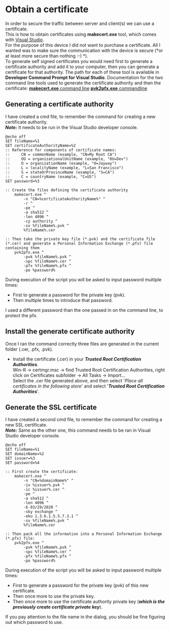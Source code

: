# Obtain a certificate
In order to secure the traffic between server and client(s) we can use a certificate.  
This is how to obtain certificates using **makecert.exe** tool, which comes with [Visual Studio](https://visualstudio.microsoft.com/downloads/).  
For the purpose of this device I did not want to purchase a certificate. All I wanted was to make sure the communication with the device is secure
(*or at least more secure than nothing :-) *).  
To generate self signed certificates you would need first to generate a certificate authority and add it to your computer, then you can generate a certificate
for that authority.
The path for each of these tool is available in **Developer Command Prompt for Visual Studio**.
Documentation for the two command line tools used to generate the certificate authority and then the certificate:
	[**makecert.exe** command line](https://docs.microsoft.com/en-us/previous-versions/dotnet/netframework-4.0/bfsktky3(v=vs.100)?redirectedfrom=MSDN)
	[**pvk2pfx.exe** commandline](https://docs.microsoft.com/en-us/windows-hardware/drivers/devtest/pvk2pfx)

## Generating a certificate authority
I have created a cmd file, to remember the command for creating a new certificate authority.  
***Note:*** It needs to be run in the Visual Studio developer console.  
```
@echo off
SET fileName=%1
SET certificateAuthorityName=%2
:: Reference for components of certificate names:
::     CN = commonName (example, "CN=My Root CA")
::     OU = organizationalUnitName (example, "OU=Dev")
::     O = organizationName (example, "O=Jayway")
::     L = localityName (example, "L=San Francisco")
::     S = stateOrProvinceName (example, "S=CA")
::     C = countryName (example, "C=US")
SET password=%3

:: Create the files defining the certificate authority
	makecert.exe ^
		-n "CN=%certificateAuthorityName%" ^
		-r ^
		-pe ^
		-a sha512 ^
		-len 4096 ^
		-cy authority ^
		-sv %fileName%.pvk ^
		%fileName%.cer

:: Then take the private key file (*.pvk) and the certificate file (*.cer) and generate a Personal Information Exchange (*.pfx) file containing them
	pvk2pfx.exe ^
		-pvk %fileName%.pvk ^
		-spc %fileName%.cer ^
		-pfx %fileName%.pfx ^
		-po %password%
```
During execution of the script you will be asked to input password multiple times:
- First to generate a password for the private key (pvk).
- Then multiple times to introduce that password.  

I used a different password than the one passed in on the command line, to protect the pfx.  

## Install the generate certificate authority
Once I ran the command correctly three files are generated in the current folder (.cer, .pfx, .pvk).  
- Install the certificate (*.cer*) in your ***Trusted Root Certification Authorities***.  
  Win-R -> certmgr.msc -> find Trusted Root Certification Authorities, right click on Certificates subfolder -> All Tasks -> Import...  
  Select the *.cer* file generated above, and then select '*Place all certificates in the following store*' and select '***Trusted Root Certification Authorities***'.

## Generate the SSL certificate
I have created a second cmd file, to remember the command for creating a new SSL certificate.  
***Note:*** Same as the other one, this command needs to be ran in Visual Studio developer console.  
```
@echo off
SET fileName=%1
SET domainName=%2
SET issuer=%3
SET password=%4

:: First create the certificate:
	makecert.exe ^
		-n "CN=%domainName%" ^
		-iv %issuer%.pvk ^
		-ic %issuer%.cer ^
		-pe ^
		-a sha512 ^
		-len 4096 ^
		-b 03/29/2020 ^
		-sky exchange ^
		-eku 1.3.6.1.5.5.7.3.1 ^
		-sv %fileName%.pvk ^
		%fileName%.cer

:: Then pack all the information into a Personal Information Exchange (*.pfx) file:
	pvk2pfx.exe ^
		-pvk %fileName%.pvk ^
		-spc %fileName%.cer ^
		-pfx %fileName%.pfx ^
		-po %password%
```  
During execution of the script you will be asked to input password multiple times:
- First to generate a password for the private key (pvk) of this new certificate.
- Then once more to use the private key.  
- Then once more to use the certificate authority private key (***which is the previously create certificate private key***).  

If you pay attention to the file name in the dialog, you should be fine figuring out which password to use.  
